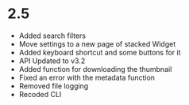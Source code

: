 # 2.5
- Added search filters
- Move settings to a new page of stacked Widget
- Added keyboard shortcut and some buttons for it
- API Updated to v3.2
- Added function for downloading the thumbnail
- Fixed an error with the metadata function
- Removed file logging
- Recoded CLI
